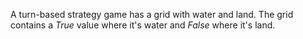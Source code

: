 <p>A turn-based strategy game has a grid with water and land. The grid contains a <em>True</em> value where it's water and <em>False</em> where it's land.</p>
